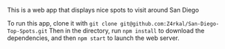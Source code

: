 This is a web app that displays nice spots to visit around San Diego

To run this app, clone it with `git clone git@github.com:Z4rkal/San-Diego-Top-Spots.git`
Then in the directory, run `npm install` to download the dependencies, and then `npm start` to launch the web server.